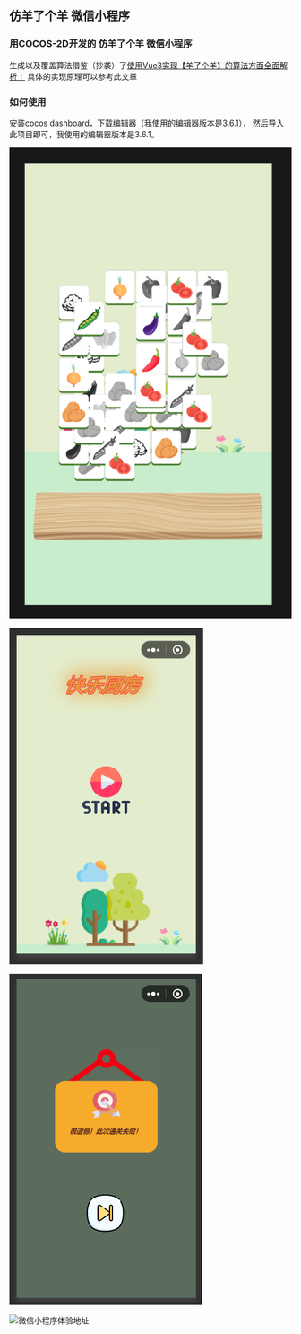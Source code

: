 ## 仿羊了个羊 微信小程序

### 用COCOS-2D开发的 **仿羊了个羊** 微信小程序


生成以及覆盖算法借鉴（抄袭）了[使用Vue3实现【羊了个羊】的算法方面全面解析！](https://cloud.tencent.com/developer/article/2134724) 具体的实现原理可以参考此文章

### 如何使用

安装cocos dashboard，下载编辑器（我使用的编辑器版本是3.6.1）， 然后导入此项目即可，我使用的编辑器版本是3.6.1。

![预览图片](https://github.com/midcu/potato/blob/main/preview.png)

![开始页面](https://github.com/midcu/potato/blob/main/开始.png)

![通关失败页面](https://github.com/midcu/potato/blob/main/通关失败.png)

![微信小程序体验地址](https://github.com/midcu/potato/blob/main/test.png)
